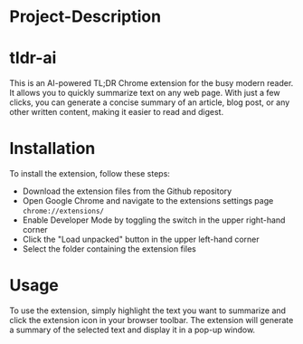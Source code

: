 # Project-Description

# tldr-ai
This is an AI-powered TL;DR Chrome extension for the busy modern reader. 
It allows you to quickly summarize text on any web page. With just a few clicks, you can generate a concise summary of an article, blog post, or any other written content, making it easier to read and digest.

# Installation
To install the extension, follow these steps:

* Download the extension files from the Github repository
* Open Google Chrome and navigate to the extensions settings page ```chrome://extensions/```
* Enable Developer Mode by toggling the switch in the upper right-hand corner
* Click the "Load unpacked" button in the upper left-hand corner
* Select the folder containing the extension files

# Usage
To use the extension, simply highlight the text you want to summarize and click the extension icon in your browser toolbar. The extension will generate a summary of the selected text and display it in a pop-up window.


